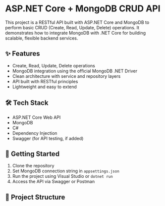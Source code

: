 # ASP.NET Core + MongoDB CRUD API

This project is a RESTful API built with ASP.NET Core and MongoDB to perform basic CRUD (Create, Read, Update, Delete) operations. It demonstrates how to integrate MongoDB with .NET Core for building scalable, flexible backend services.

## ✨ Features

- Create, Read, Update, Delete operations
- MongoDB integration using the official MongoDB .NET Driver
- Clean architecture with service and repository layers
- API built with RESTful principles
- Lightweight and easy to extend

## 🛠️ Tech Stack

- ASP.NET Core Web API
- MongoDB
- C#
- Dependency Injection
- Swagger (for API testing, if added)

## 🚀 Getting Started

1. Clone the repository
2. Set MongoDB connection string in `appsettings.json`
3. Run the project using Visual Studio or `dotnet run`
4. Access the API via Swagger or Postman

## 📁 Project Structure

